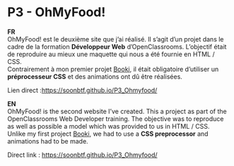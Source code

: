 ﻿<!DOCTYPE html>
<html>

<head>
  <meta charset="utf-8">
  <meta name="viewport" content="width=device-width, initial-scale=1.0">
  <title>P3 - OhMyFood!</title>
  <link rel="stylesheet" href="https://stackedit.io/style.css" />
</head>

<body class="stackedit">
  <div class="stackedit__html"><h1 id="p3---ohmyfood">P3 - OhMyFood!</h1>
<p><strong>FR</strong><br>
OhMyFood! est le deuxième site que j’ai réalisé. Il s’agit d’un projet dans le cadre de la formation  <strong>Développeur Web</strong>  d’OpenClassrooms. L’objectif était de reproduire au mieux une maquette qui nous a été fournie en HTML / CSS.<br>
Contrairement à mon premier projet <a href="https://github.com/soonbtf/P2_Booki">Booki</a>, il était obligatoire d’utiliser un <strong>préprocesseur CSS</strong> et des animations ont dû être réalisées.</p>
<p>Lien direct :<a href="https://soonbtf.github.io/P3_Ohmyfood/">https://soonbtf.github.io/P3_Ohmyfood/</a></p>
<p><strong>EN</strong><br>
OhMyFood! is the second website I’ve created. This a project as part of the OpenClassrooms Web Developer training. The objective was to reproduce as well as possible a model which was provided to us in HTML / CSS.<br>
Unlike my first project <a href="https://github.com/soonbtf/P2_Booki">Booki</a>, we had to use a <strong>CSS preprocessor</strong> and animations had to be made.</p>
<p>Direct link :  <a href="https://soonbtf.github.io/P3_Ohmyfood/">https://soonbtf.github.io/P3_Ohmyfood/</a></p>
</div>
</body>

</html>
